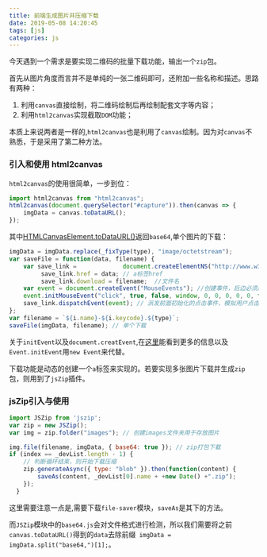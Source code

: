 ```yaml
---
title: 前端生成图片并压缩下载
date: 2019-05-08 14:20:45
tags: [js]
categories: js
---
```


今天遇到一个需求是要实现二维码的批量下载功能，输出一个`zip`包。

首先从图片角度而言并不是单纯的一张二维码即可，还附加一些名称和描述。思路有两种：

1. 利用`canvas`直接绘制，将二维码绘制后再绘制配套文字等内容；
2. 利用`html2canvas`实现截取`DOM`功能；

本质上来说两者是一样的,`html2canvas`也是利用了`canvas`绘制。因为对`canvas`不熟悉，于是采用了第二种方法。

### 引入和使用 html2canvas

`html2canvas`的使用很简单，一步到位：

```js
import html2canvas from "html2canvas";
html2canvas(document.querySelector("#capture")).then(canvas => {
    imgData = canvas.toDataURL(); 
});
```

其中[HTMLCanvasElement.toDataURL()](https://developer.mozilla.org/zh-CN/docs/Web/API/HTMLCanvasElement/toDataURL)返回`base64`,单个图片的下载：

```js
imgData = imgData.replace(_fixType(type), "image/octetstream");
var saveFile = function(data, filename) {
    var save_link = 			document.createElementNS("http://www.w3.org/1999/xhtml", "a");
         save_link.href = data; // a标签href
         save_link.download = filename;  //文件名
    var event = document.createEvent("MouseEvents"); //创建事件，后边必须跟init初始化
    event.initMouseEvent("click", true, false, window, 0, 0, 0, 0, 0, false, false, false, false, 0, null);
    save_link.dispatchEvent(event); // 派发前面初始化的点击事件，模拟用户点击
};
var filename = `${i.name}-${i.keycode}.${type}`;
saveFile(imgData, filename); // 单个下载
```

关于`initEvent`以及`document.creatEvent`,在[这里](<https://developer.mozilla.org/zh-CN/docs/Web/API/Event/initEvent>)能看到更多的信息以及`Event.initEvent`用`new Event`来代替。

下载功能是动态的创建一个`a`标签来实现的。若要实现多张图片下载并生成`zip`包，则用到了`jsZip`插件。

### jsZip引入与使用

```js
import JSZip from 'jszip';
var zip = new JSZip();
var img = zip.folder("images"); // 创建images文件夹用于存放图片

img.file(filename, imgData, { base64: true }); // zip打包下载
if (index == _devList.length - 1) {
    // 判断循环结束，则开始下载压缩
    zip.generateAsync({ type: "blob" }).then(function(content) {
        saveAs(content, _devList[0].name + +new Date() +".zip");
   	});
  }
```

这里需要注意一点是,需要下载`file-saver`模块，`saveAs`是其下的方法。

而`JSZip`模块中的`base64.js`会对文件格式进行检测，所以我们需要将之前`canvas.toDataURL()`得到的`data`去除前缀` imgData = imgData.split("base64,")[1];`。



